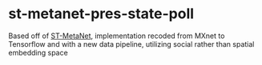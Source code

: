 # st-metanet-pres-state-poll

Based off of [ST-MetaNet](https://github.com/panzheyi/ST-MetaNet), implementation recoded from MXnet to Tensorflow and with a new data pipeline, utilizing social rather than spatial embedding space
